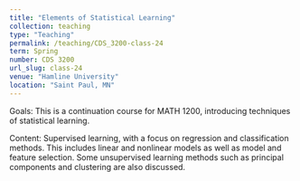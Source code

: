 ```yaml
---
title: "Elements of Statistical Learning"
collection: teaching
type: "Teaching"
permalink: /teaching/CDS_3200-class-24
term: Spring
number: CDS 3200
url_slug: class-24
venue: "Hamline University"
location: "Saint Paul, MN"
---
```


Goals: This is a continuation course for MATH 1200, introducing techniques of statistical learning.

Content: Supervised learning, with a focus on regression and classification methods. This includes linear and nonlinear models as well as model and feature selection. Some unsupervised learning methods such as principal components and clustering are also discussed.
